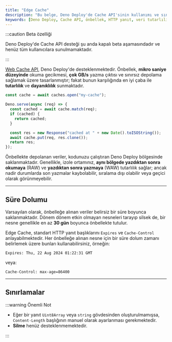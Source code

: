 ```yaml
---
title: "Edge Cache"
description: "Bu belge, Deno Deploy'de Cache API'sinin kullanımı ve sınırlarını detaylandırmaktadır. Önbellek mekanizması, verimliliği artırmak ve veri tutarlılığını sağlamak için kullanılır."
keywords: [Deno Deploy, Cache API, önbellek, HTTP yanıt, veri tutarlılığı, performans, sınırlamalar]
---
```


:::caution Beta özelliği

Deno Deploy'de Cache API desteği şu anda kapalı beta aşamasındadır ve henüz tüm kullanıcılara sunulmamaktadır.

:::

[Web Cache API](https://developer.mozilla.org/en-US/docs/Web/API/Cache), Deno Deploy'de desteklenmektedir. Önbellek, **mikro saniye düzeyinde** okuma gecikmesi, **çok GB/s** yazma çıktısı ve sınırsız depolama sağlamak üzere tasarlanmıştır; fakat bunun karşılığında en iyi çaba ile **tutarlılık** ve **dayanıklılık** sunmaktadır.

```ts
const cache = await caches.open("my-cache");

Deno.serve(async (req) => {
  const cached = await cache.match(req);
  if (cached) {
    return cached;
  }

  const res = new Response("cached at " + new Date().toISOString());
  await cache.put(req, res.clone());
  return res;
});
```

Önbellekte depolanan veriler, kodunuzu çalıştıran Deno Deploy bölgesinde saklanmaktadır. Genellikle, izole ortamınız, **aynı bölgede yazdıktan sonra okumaya** (RAW) ve **yazdıktan sonra yazmaya** (WAW) tutarlılık sağlar; ancak nadir durumlarda son yazmalar kaybolabilir, sıralama dışı olabilir veya geçici olarak görünmeyebilir.

---

## Süre Dolumu

Varsayılan olarak, önbelleğe alınan veriler belirsiz bir süre boyunca saklanmaktadır. Dönem dönem etkin olmayan nesneleri tarayıp silsek de, bir nesne genellikle en az **30 gün** boyunca önbellekte tutulur.

Edge Cache, standart HTTP yanıt başlıklarını `Expires` ve `Cache-Control` anlayabilmektedir. Her önbelleğe alınan nesne için bir süre dolum zamanı belirlemek üzere bunları kullanabilirsiniz, örneğin:

```
Expires: Thu, 22 Aug 2024 01:22:31 GMT
```

veya:

```
Cache-Control: max-age=86400
```

---

## Sınırlamalar

:::warning Önemli Not

- Eğer bir yanıt `Uint8Array` veya `string` gövdesinden oluşturulmamışsa, `Content-Length` başlığının manuel olarak ayarlanması gerekmektedir.
- **Silme** henüz desteklenmemektedir.

:::